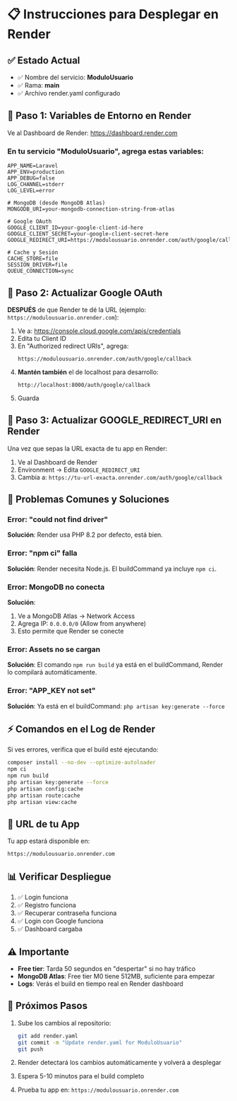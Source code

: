 # 📋 Instrucciones para Desplegar en Render

## ✅ Estado Actual
- ✅ Nombre del servicio: **ModuloUsuario**
- ✅ Rama: **main**
- ✅ Archivo render.yaml configurado

## 🚀 Paso 1: Variables de Entorno en Render

Ve al Dashboard de Render: https://dashboard.render.com

### En tu servicio "ModuloUsuario", agrega estas variables:

```
APP_NAME=Laravel
APP_ENV=production
APP_DEBUG=false
LOG_CHANNEL=stderr
LOG_LEVEL=error

# MongoDB (desde MongoDB Atlas)
MONGODB_URI=your-mongodb-connection-string-from-atlas

# Google OAuth
GOOGLE_CLIENT_ID=your-google-client-id-here
GOOGLE_CLIENT_SECRET=your-google-client-secret-here
GOOGLE_REDIRECT_URI=https://modulousuario.onrender.com/auth/google/callback

# Cache y Sesión
CACHE_STORE=file
SESSION_DRIVER=file
QUEUE_CONNECTION=sync
```

## 🔑 Paso 2: Actualizar Google OAuth

**DESPUÉS** de que Render te dé la URL (ejemplo: `https://modulousuario.onrender.com`):

1. Ve a: https://console.cloud.google.com/apis/credentials
2. Edita tu Client ID
3. En "Authorized redirect URIs", agrega:
   ```
   https://modulousuario.onrender.com/auth/google/callback
   ```
4. **Mantén también** el de localhost para desarrollo:
   ```
   http://localhost:8000/auth/google/callback
   ```
5. Guarda

## 📝 Paso 3: Actualizar GOOGLE_REDIRECT_URI en Render

Una vez que sepas la URL exacta de tu app en Render:

1. Ve al Dashboard de Render
2. Environment → Edita `GOOGLE_REDIRECT_URI`
3. Cambia a: `https://tu-url-exacta.onrender.com/auth/google/callback`

## 🐛 Problemas Comunes y Soluciones

### Error: "could not find driver"
**Solución**: Render usa PHP 8.2 por defecto, está bien.

### Error: "npm ci" falla
**Solución**: Render necesita Node.js. El buildCommand ya incluye `npm ci`.

### Error: MongoDB no conecta
**Solución**: 
1. Ve a MongoDB Atlas → Network Access
2. Agrega IP: `0.0.0.0/0` (Allow from anywhere)
3. Esto permite que Render se conecte

### Error: Assets no se cargan
**Solución**: El comando `npm run build` ya está en el buildCommand, Render lo compilará automáticamente.

### Error: "APP_KEY not set"
**Solución**: Ya está en el buildCommand: `php artisan key:generate --force`

## ⚡ Comandos en el Log de Render

Si ves errores, verifica que el build esté ejecutando:

```bash
composer install --no-dev --optimize-autoloader
npm ci
npm run build
php artisan key:generate --force
php artisan config:cache
php artisan route:cache
php artisan view:cache
```

## 🔗 URL de tu App

Tu app estará disponible en:
```
https://modulousuario.onrender.com
```

## 📊 Verificar Despliegue

1. ✅ Login funciona
2. ✅ Registro funciona
3. ✅ Recuperar contraseña funciona
4. ✅ Login con Google funciona
5. ✅ Dashboard cargaba

## ⚠️ Importante

- **Free tier**: Tarda 50 segundos en "despertar" si no hay tráfico
- **MongoDB Atlas**: Free tier M0 tiene 512MB, suficiente para empezar
- **Logs**: Verás el build en tiempo real en Render dashboard

## 🎯 Próximos Pasos

1. Sube los cambios al repositorio:
   ```bash
   git add render.yaml
   git commit -m "Update render.yaml for ModuloUsuario"
   git push
   ```

2. Render detectará los cambios automáticamente y volverá a desplegar

3. Espera 5-10 minutos para el build completo

4. Prueba tu app en: `https://modulousuario.onrender.com`
